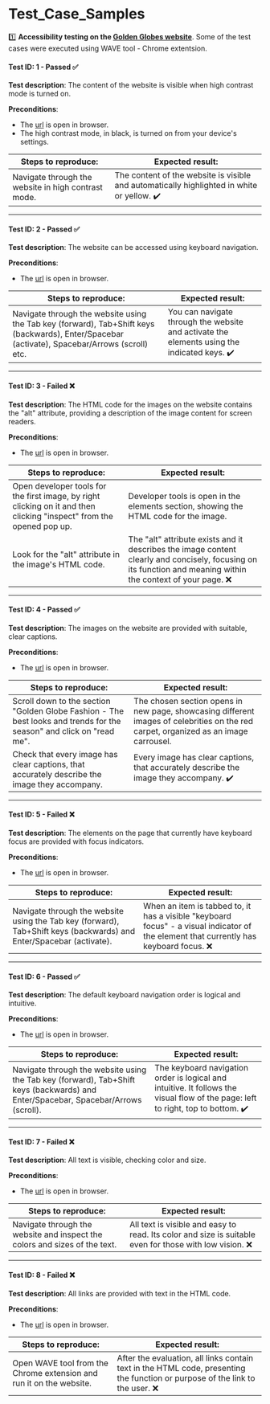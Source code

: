 # Test_Case_Samples

1️⃣ **Accessibility testing on the [Golden Globes website](https://goldenglobes.com/)**. Some of the test cases were executed using WAVE tool - Chrome extentsion.

#### Test ID: 1 - Passed :white_check_mark:

**Test description**: The content of the website is visible when high contrast mode is turned on.

**Preconditions**: 
- The [url](https://goldenglobes.com/) is open in browser.
- The high contrast mode, in black, is turned on from your device's settings.

| Steps to reproduce:                                 | Expected result:                                                                         |
|-----------------------------------------------------|------------------------------------------------------------------------------------------|
| Navigate through the website in high contrast mode. | The content of the website is visible and automatically highlighted in white or yellow. :heavy_check_mark: |

________________________________________________________________________
#### Test ID: 2 - Passed :white_check_mark:

**Test description**: The website can be accessed using keyboard navigation. 

**Preconditions**: 
- The [url](https://goldenglobes.com/) is open in browser.

| Steps to reproduce:                                                                                           | Expected result:                                                                                                                                                                                    |
|---------------------------------------------------------------------------------------------------------------|-----------------------------------------------------------------------------------------------------------------------------------------------------------------------------------------------------|
| Navigate through the website using the Tab key (forward), Tab+Shift keys (backwards), Enter/Spacebar (activate), Spacebar/Arrows (scroll) etc. | You can navigate through the website and activate the elements using the indicated keys. ✔️ |

__________________________________________________________________
#### Test ID: 3 - Failed ❌

**Test description**: The HTML code for the images on the website contains the "alt" attribute, providing a description of the image content for screen readers.

**Preconditions**: 
- The [url](https://goldenglobes.com/) is open in browser.

| Steps to reproduce:                                                                                                    | Expected result:                                                                                                                                            |
|------------------------------------------------------------------------------------------------------------------------|-------------------------------------------------------------------------------------------------------------------------------------------------------------|
| Open developer tools for the first image, by right clicking on it and  then clicking "inspect" from the opened pop up. | Developer tools is open in the elements section,  showing the HTML code for the image.                                                                      |
| Look for the "alt" attribute in the image's HTML code.                                                                 | The "alt" attribute exists and it describes the image content clearly and concisely,  focusing on its function and meaning within the context of your page. ❌ |

_____________________________________________________________________
#### Test ID: 4 - Passed :white_check_mark:

**Test description**: The images on the website are provided with suitable, clear captions.

**Preconditions**: 
- The [url](https://goldenglobes.com/) is open in browser.

| Steps to reproduce:                                                                                                  | Expected result:                                                                                                                      |
|----------------------------------------------------------------------------------------------------------------------|---------------------------------------------------------------------------------------------------------------------------------------|
| Scroll down to the section "Golden Globe Fashion - The best looks and trends for the season" and click on "read me". | The chosen section opens in new page, showcasing different images of celebrities  on the red carpet, organized as an image carrousel. |
| Check that every image has clear captions, that accurately describe the image they accompany.                        | Every image has clear captions, that accurately describe the image they accompany. ✔️                                                    |

_____________________________________________________________
#### Test ID: 5 - Failed ❌

**Test description**: The elements on the page that currently have keyboard focus are provided with focus indicators.

**Preconditions**: 
- The [url](https://goldenglobes.com/) is open in browser.

| Steps to reproduce:                                                                                                  | Expected result:                                                                                                                     |
|----------------------------------------------------------------------------------------------------------------------|--------------------------------------------------------------------------------------------------------------------------------------|
| Navigate through the website using the Tab key (forward), Tab+Shift keys (backwards) and Enter/Spacebar (activate). | When an item is tabbed to, it has a visible "keyboard focus" - a visual indicator of the element that currently has keyboard focus. ❌  |

_____________________________________________________________________________
#### Test ID: 6 - Passed :white_check_mark:

**Test description**: The default keyboard navigation order is logical and intuitive.

**Preconditions**: 
- The [url](https://goldenglobes.com/) is open in browser.

| Steps to reproduce:                                                                                                                | Expected result:                                                                                                               |
|------------------------------------------------------------------------------------------------------------------------------------|--------------------------------------------------------------------------------------------------------------------------------|
| Navigate through the website using the Tab key (forward), Tab+Shift keys (backwards) and Enter/Spacebar, Spacebar/Arrows (scroll). | The keyboard navigation order is logical and intuitive. It follows the visual flow of the page: left to right, top to bottom. ✔️  |

___________________________________________________________________________
#### Test ID: 7 - Failed ❌

**Test description**: All text is visible, checking color and size.

**Preconditions**: 
- The [url](https://goldenglobes.com/) is open in browser.

| Steps to reproduce:                                                        | Expected result:                                                                                      |
|----------------------------------------------------------------------------|-------------------------------------------------------------------------------------------------------|
| Navigate through the website and inspect the colors and sizes of the text. | All text is visible and easy to read.  Its color and size is suitable even for those with low vision. ❌ |

__________________________________________________________________________
#### Test ID: 8 - Failed ❌

**Test description**: All links are provided with text in the HTML code.

**Preconditions**: 
- The [url](https://goldenglobes.com/) is open in browser.

| Steps to reproduce:                                                 | Expected result:                                                                                                             |
|---------------------------------------------------------------------|------------------------------------------------------------------------------------------------------------------------------|
| Open WAVE tool from the Chrome extension and run it on the website. | After the evaluation, all links contain text in the HTML code, presenting the  function or purpose of the link to the user. ❌ |

